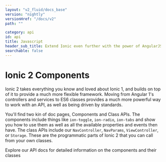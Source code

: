 ```yaml
---
layout: "v2_fluid/docs_base"
version: "nightly"
versionHref: "/docs/v2"
path: ""

category: api
id: api
title: Javascript
header_sub_title: Extend Ionic even further with the power of AngularJS
searchable: false
---
```


# Ionic 2 Components

Ionic 2 takes everything you know and loved about Ionic 1, and builds on top of it to provide a much more flexible framework. Moving from Angular 1's controllers and services to ES6 classes provides a much more powerful way to work with an API, as well as being driven by standards.

You'll find two kin of doc pages, Components and Class APIs. The components include things like `ion-toggle`, `ion-radio`, `ion-tabs` and show you how to use them as well as all the available properties and events then have. The class APIs include our `NavController`, `NavParams`, `ViewController`, or `Storage`. These are the programmatic parts of Ionic 2 that you can call from your own classes.

Explore our API docs for detailed information on the components and their classes
